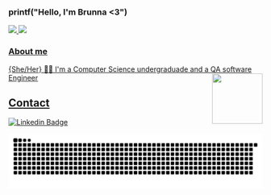 ### printf("Hello, I'm Brunna <3")  
<div>
<a href="https://github.com/bbrecht02">
  <img height="180em" src="https://github-readme-stats-eight-theta.vercel.app/api?username=bbrecht02&show_icons=true&theme=dracula&include_all_commits=true&count_private=true"/>
  <img height="180em" src="https://github-readme-stats-eight-theta.vercel.app/api/top-langs/?username=bbrecht02&layout=compact&langs_count=8&theme=dracula"/>
</div>

### About me
{She/Her} 🏳️‍⚧️
I'm a Computer Science undergraduade and a QA software Engineer
<img align="right" src="https://media.giphy.com/media/LmNwrBhejkK9EFP504/giphy.gif" width="100" height="100">

## Contact
[![Linkedin Badge](https://img.shields.io/badge/-LinkedIn-blue?style=flat-square&logo=Linkedin&logoColor=white&link=https://www.linkedin.com/in/bgcorreia/)](https://www.linkedin.com/in/bgcorreia/)
  
  ![Snake animation](https://github.com/bbrecht02/bbrecht02/blob/output/github-contribution-grid-snake.svg)

